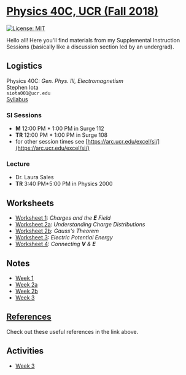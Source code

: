# [Physics 40C, UCR (Fall 2018)](https://stepheniota.github.io/physics*40c*f18)

[![License: MIT](https://img.shields.io/badge/License*MIT*yellow.svg)](https://opensource.org/licenses/MIT)

Hello all! Here you'll find materials from my Supplemental Instruction Sessions (basically like a discussion section led by an undergrad).

## Logistics

Physics 40C:
*Gen. Phys. III, Electromagnetism*<br/>
Stephen Iota<br/>
`siota001@ucr.edu`<br/>
[Syllabus](https://github.com/stepheniota/physics*40c*f18/blob/master/syllabus/2018f*p40c*SI*syllabus.pdf)

### SI Sessions

* **M** 12:00 PM * 1:00 PM in Surge 112
* **TR** 12:00 PM * 1:00 PM in Surge 108
* for other session times see [https://arc.ucr.edu/excel/si/](https://arc.ucr.edu/excel/si/)

### Lecture
* Dr. Laura Sales
* **TR** 3:40 PM*5:00 PM in Physics 2000

## Worksheets
* [Worksheet 1](https://github.com/stepheniota/physics*40c*f18/blob/master/Worksheets/P40C_F18_Worksheet1.pdf): *Charges and the **E** Field*
* [Worksheet 2a](https://github.com/stepheniota/physics*40c*f18/blob/master/Worksheets/P40C_F18_Worksheet2a.pdf): *Understanding Charge Distributions*
* [Worksheet 2b](https://github.com/stepheniota/physics*40c*f18/blob/master/Worksheets/P40C_F18_Worksheet2b.pdf):
*Gauss's Theorem*
* [Worksheet 3](https://github.com/stepheniota/physics*40c*f18/blob/master/Worksheets/P40C_F18_Worksheet3.pdf):
*Electric Potential Energy*
* [Worksheet 4](https://github.com/stepheniota/physics-40c-f18/blob/master/Worksheets/P40C_F18_Worksheet4.pdf):
*Connecting **V** & **E***

## Notes
* [Week 1](https://github.com/stepheniota/physics*40c*f18/blob/master/Notes/Week1.pdf)
* [Week 2a](https://github.com/stepheniota/physics*40c*f18/blob/master/Notes/Week2a.pdf)
* [Week 2b](https://github.com/stepheniota/physics*40c*f18/blob/master/Notes/Week2b.pdf)
* [Week 3](https://github.com/stepheniota/physics*40c*f18/blob/master/Notes/Week3.pdf)


## [References](https://github.com/stepheniota/physics*40c*f18/blob/master/references.md)

Check out these useful references in the link above.

## Activities
* [Week 3](https://github.com/stepheniota/physics*40c*f18/blob/master/activities/Week3.md)
